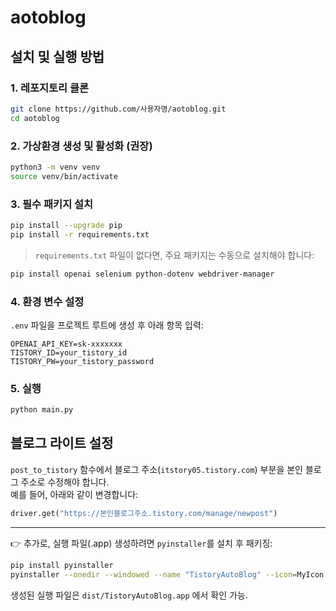 # aotoblog

## 설치 및 실행 방법

### 1. 레포지토리 클론
```bash
git clone https://github.com/사용자명/aotoblog.git
cd aotoblog
```

### 2. 가상환경 생성 및 활성화 (권장)
```bash
python3 -m venv venv
source venv/bin/activate
```

### 3. 필수 패키지 설치
```bash
pip install --upgrade pip
pip install -r requirements.txt
```

> `requirements.txt` 파일이 없다면, 주요 패키지는 수동으로 설치해야 합니다:
```bash
pip install openai selenium python-dotenv webdriver-manager
```

### 4. 환경 변수 설정
`.env` 파일을 프로젝트 루트에 생성 후 아래 항목 입력:
```
OPENAI_API_KEY=sk-xxxxxxx
TISTORY_ID=your_tistory_id
TISTORY_PW=your_tistory_password
```

### 5. 실행
```bash
python main.py
```

## 블로그 라이트 설정

`post_to_tistory` 함수에서 블로그 주소(`itstory05.tistory.com`) 부분을 본인 블로그 주소로 수정해야 합니다.  
예를 들어, 아래와 같이 변경합니다:

```python
driver.get("https://본인블로그주소.tistory.com/manage/newpost")
```

---

👉 추가로, 실행 파일(.app) 생성하려면 `pyinstaller`를 설치 후 패키징:
```bash
pip install pyinstaller
pyinstaller --onedir --windowed --name "TistoryAutoBlog" --icon=MyIcon.icns main.py
```
생성된 실행 파일은 `dist/TistoryAutoBlog.app` 에서 확인 가능.